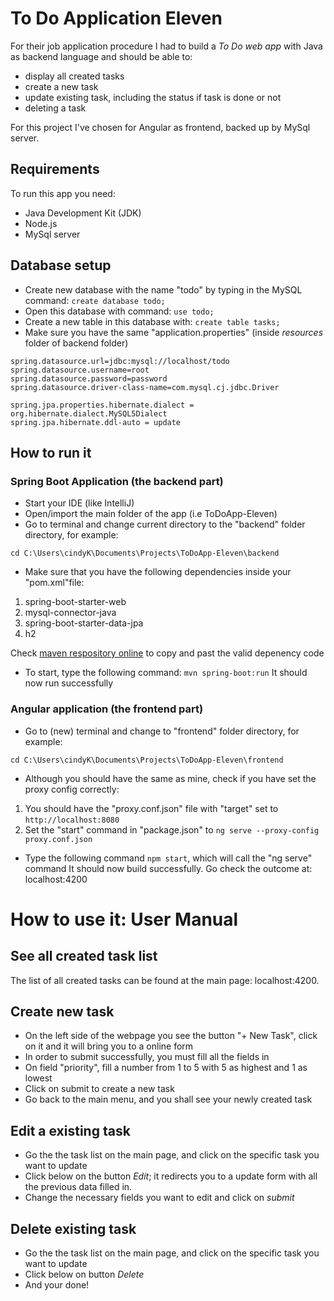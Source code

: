 # To Do Application Eleven
For their job application procedure I had to build a *To Do web app* with Java as backend language and should be able to:
* display all created tasks
* create a new task
* update existing task, including the status if task is done or not
* deleting a task

For this project I've chosen for Angular as frontend, backed up by MySql server.

## Requirements
To run this app you need:
* Java Development Kit (JDK)
* Node.js
* MySql server

## Database setup
* Create new database with the name "todo" by typing in the MySQL command:
    `create database todo;`
* Open this database with command: `use todo;`
* Create a new table in this database with: `create table tasks;`
* Make sure you have the same "application.properties" (inside *resources* folder of backend folder)
 ```` 
spring.datasource.url=jdbc:mysql://localhost/todo
spring.datasource.username=root
spring.datasource.password=password
spring.datasource.driver-class-name=com.mysql.cj.jdbc.Driver

spring.jpa.properties.hibernate.dialect = org.hibernate.dialect.MySQL5Dialect
spring.jpa.hibernate.ddl-auto = update
  ````

## How to run it
### Spring Boot Application (the backend part)
* Start your IDE (like IntelliJ) 
* Open/import the main folder of the app (i.e ToDoApp-Eleven)
* Go to terminal and change current directory to the "backend" folder directory, for example:

`cd C:\Users\cindyK\Documents\Projects\ToDoApp-Eleven\backend`
* Make sure that you have the following dependencies inside your "pom.xml"file: 
1. spring-boot-starter-web
2. mysql-connector-java
3. spring-boot-starter-data-jpa
4. h2

Check [maven respository online](https://mvnrepository.com/) to copy and past the valid depenency code
* To start, type the following command: `mvn spring-boot:run`
It should now run successfully

### Angular application (the frontend part)
* Go to (new) terminal and change to "frontend" folder directory, for example:

`cd C:\Users\cindyK\Documents\Projects\ToDoApp-Eleven\frontend`
* Although you should have the same as mine, check if you have set the proxy config correctly:
1. You should have the "proxy.conf.json" file with "target" set to `http://localhost:8080`
2. Set the "start" command in "package.json" to `ng serve --proxy-config proxy.conf.json`
* Type the following command `npm start`, which will call the "ng serve" command
It should now build successfully.
Go check the outcome at: localhost:4200

# How to use it: User Manual
## See all created task list
The list of all created tasks can be found at the main page: localhost:4200. 
## Create new task
* On the left side of the webpage you see the button "+ New Task", click on it and it will bring you to a online form
* In order to submit successfully, you must fill all the fields in
* On field "priority", fill a number from 1 to 5 with 5 as highest and 1 as lowest
* Click on submit to create a new task
* Go back to the main menu, and you shall see your newly created task
## Edit a existing task
* Go the the task list on the main page, and click on the specific task you want to update
* Click below on the button *Edit*; it redirects you to a update form with all the previous data filled in. 
* Change the necessary fields you want to edit and click on *submit*
## Delete existing task
* Go the the task list on the main page, and click on the specific task you want to update
* Click below on button *Delete*
* And your done! 

